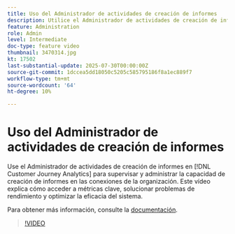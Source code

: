 ```yaml
---
title: Uso del Administrador de actividades de creación de informes
description: Utilice el Administrador de actividades de creación de informes de Customer Journey Analytics para supervisar y administrar la capacidad de creación de informes en las conexiones de la organización.
feature: Administration
role: Admin
level: Intermediate
doc-type: feature video
thumbnail: 3470314.jpg
kt: 17502
last-substantial-update: 2025-07-30T00:00:00Z
source-git-commit: 1dccea5dd18050c5205c585795186f8a1ec889f7
workflow-type: tm+mt
source-wordcount: '64'
ht-degree: 10%

---
```


# Uso del Administrador de actividades de creación de informes

Use el Administrador de actividades de creación de informes en [!DNL Customer Journey Analytics] para supervisar y administrar la capacidad de creación de informes en las conexiones de la organización. Este vídeo explica cómo acceder a métricas clave, solucionar problemas de rendimiento y optimizar la eficacia del sistema.

Para obtener más información, consulte la [documentación](https://experienceleague.adobe.com/es/docs/analytics-platform/using/reporting-activity-manager/reporting-activity-overview).

>[!VIDEO](https://video.tv.adobe.com/v/3470317/?learn=on&captions=spa)
